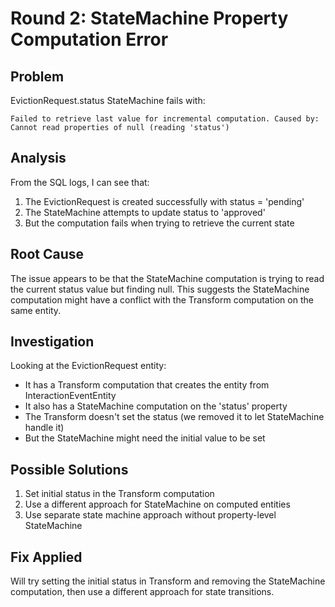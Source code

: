 # Round 2: StateMachine Property Computation Error

## Problem
EvictionRequest.status StateMachine fails with:
```
Failed to retrieve last value for incremental computation. Caused by: Cannot read properties of null (reading 'status')
```

## Analysis
From the SQL logs, I can see that:
1. The EvictionRequest is created successfully with status = 'pending'
2. The StateMachine attempts to update status to 'approved' 
3. But the computation fails when trying to retrieve the current state

## Root Cause
The issue appears to be that the StateMachine computation is trying to read the current status value but finding null. This suggests the StateMachine computation might have a conflict with the Transform computation on the same entity.

## Investigation
Looking at the EvictionRequest entity:
- It has a Transform computation that creates the entity from InteractionEventEntity
- It also has a StateMachine computation on the 'status' property
- The Transform doesn't set the status (we removed it to let StateMachine handle it)
- But the StateMachine might need the initial value to be set

## Possible Solutions
1. Set initial status in the Transform computation
2. Use a different approach for StateMachine on computed entities
3. Use separate state machine approach without property-level StateMachine

## Fix Applied
Will try setting the initial status in Transform and removing the StateMachine computation, then use a different approach for state transitions.